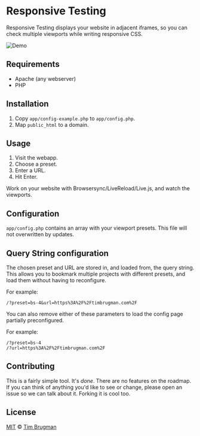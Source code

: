 # Responsive Testing

Responsive Testing displays your website in adjacent iframes, so you can check multiple viewports while writing responsive CSS.

![Demo](/demo.gif)

## Requirements

- Apache (any webserver)
- PHP

## Installation

1. Copy `app/config-example.php` to `app/config.php`.
1. Map `public_html` to a domain.

## Usage

1. Visit the webapp.
1. Choose a preset.
1. Enter a URL.
1. Hit Enter.

Work on your website with Browsersync/LiveReload/Live.js, and watch the viewports.

## Configuration

`app/config.php` contains an array with your viewport presets. This file will not overwritten by updates.

## Query String configuration

The chosen preset and URL are stored in, and loaded from, the query string. This allows you to bookmark multiple projects with different presets, and load them without having to reconfigure.

For example:
```
/?preset=bs-4&url=https%3A%2F%2Ftimbrugman.com%2F
```

You can also remove either of these parameters to load the config page partially preconfigured.

For example:
```
/?preset=bs-4
/?url=https%3A%2F%2Ftimbrugman.com%2F
```

## Contributing

This is a fairly simple tool. It's _done_. There are no features on the roadmap. If you can think of anything you'd like to see or change, please open an issue so we can talk about it. Forking it is cool too.

## License

[MIT](/LICENSE) &copy; [Tim Brugman](https://timbrugman.com/)